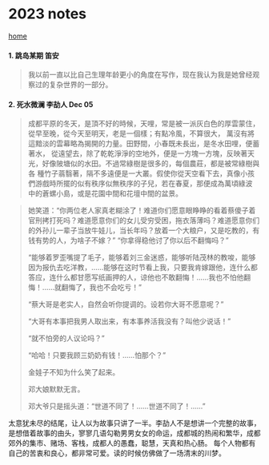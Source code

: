 # 2023 notes

[home](../README.md)


#### 1. 跳岛某期 笛安
> 我以前一直以比自己生理年龄更小的角度在写作，现在我认为我是她曾经观察过的复杂世界的一部分。

#### 2. 死水微澜 李劼人 Dec 05 
>    成都平原的冬天，是頂不好的時候，天哩，常是被一派灰白色的厚雲蒙住，從早至晚，從今天至明天，老是一個樣；有點冷風，不算很大，
萬沒有將這黯淡的雲幕略為揭開的力量。田野間，小春既未長出，是冬水田哩，便蓄著水，
從遠望去，除了乾乾淨淨的空地外，便是一方塊一方塊，反映著天光，好像陂塘似的水田。不過常綠樹是很多的，每個農莊，都是被常綠樹與各
種竹子蓊翳著，隔不多遠便是一大叢。假使你從天空看下去，真像小孩們游戲時所擺的似有秩序似無秩序的子兒，若在春夏，那便成為萬頃綠波
中的蒼螺小島，或是花園中間和花壇中間的盆景。


>   她笑道：“你两位老人家真老糊涂了！难道你们愿意眼睁睁的看着蔡傻子着官刑拷打死吗？难道愿意你们的女儿受穷受困，拖衣落薄吗？难道愿意你们的外孙儿一辈子当放牛娃儿，当长年吗？放着一个大粮户，又是吃教的，有钱有势的人，为啥子不嫁？”
    “你拿得稳他讨了你以后不翻悔吗？”
>
>  “能够着罗歪嘴提了毛子，能够着刘三金迷惑，能够听陆茂林的教唆，能够因为报仇去吃洋教，……能够在这时节看上我，只要我肯嫁跟他，连什么都答应，连什么都甘愿写纸画押的人，谅他也不敢翻悔！……我也不怕他翻悔！……就翻悔了，我也不会吃亏！”
>
>    “蔡大哥是老实人，自然会听你提调的。设若你大哥不愿意呢？”
>
>    “大哥有本事把我男人取出来，有本事养活我没有？叫他少说话！”
>
>    “就不怕旁的人议论吗？”
>
>    “哈哈！只要我顾三奶奶有钱！……怕那个？”
>
>    金娃子不知为什么笑了起来。
>
>    邓大娘默默无言。
>
>    邓大爷只是摇头道：“世道不同了！……世道不同了！……”

 太意犹未尽的结尾，让人以为故事只讲了一半。李劼人不是想讲一个完整的故事，是想借着故事的由头，寥寥几语勾勒男男女女的命运，成都城的热闹和繁华，成都郊外的集市、赌场、客栈，成都人的愚蠢，聪慧，天真和热心肠。 
 每个人物都有自己的苦衷和良心，都非常可爱。读的时候仿佛做了一场清末的川梦。

